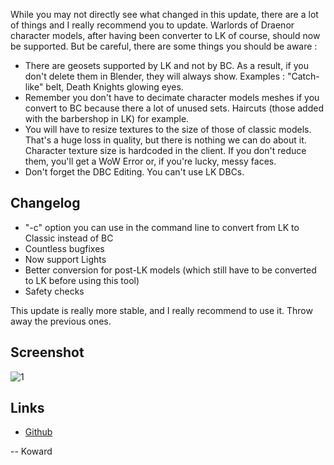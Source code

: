 While you may not directly see what changed in this update, there are a lot of things and I really recommend you to update.
Warlords of Draenor character models, after having been converter to LK of course, should now be supported.
But be careful, there are some things you should be aware :

* There are geosets supported by LK and not by BC. As a result, if you don't delete them in Blender, they will always show. Examples : "Catch-like" belt, Death Knights glowing eyes.
* Remember you don't have to decimate character models meshes if you convert to BC because there a lot of unused sets. Haircuts (those added with the barbershop in LK) for example.
* You will have to resize textures to the size of those of classic models. That's a huge loss in quality, but there is nothing we can do about it. Character texture size is hardcoded in the client. If you don't reduce them, you'll get a WoW Error or, if you're lucky, messy faces.
* Don't forget the DBC Editing. You can't use LK DBCs.

## Changelog
* "-c" option you can use in the command line to convert from LK to Classic instead of BC
* Countless bugfixes
* Now support Lights
* Better conversion for post-LK models (which still have to be converted to LK before using this tool)
* Safety checks

This update is really more stable, and I really recommend to use it. Throw away the previous ones.

## Screenshot
![1](1.png)

## Links
* [Github](https://github.com/Koward/LKBC_Converter)

-- Koward